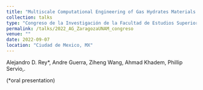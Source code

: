 ```yaml
---
title: "Multiscale Computational Engineering of Gas Hydrates Materials: Properties and Principles"
collection: talks
type: "Congreso de la Investigación de la Facultad de Estudios Superiores Zaragoza-UNAM"
permalink: /talks/2022_AG_ZaragozaUNAM_congreso
venue: ""
date: 2022-09-07
location: "Ciudad de Mexico, MX"
---
```


Alejandro D. Rey*, Andre Guerra, Ziheng Wang, Ahmad Khadem, Phillip Servio,.

(*oral presentation)